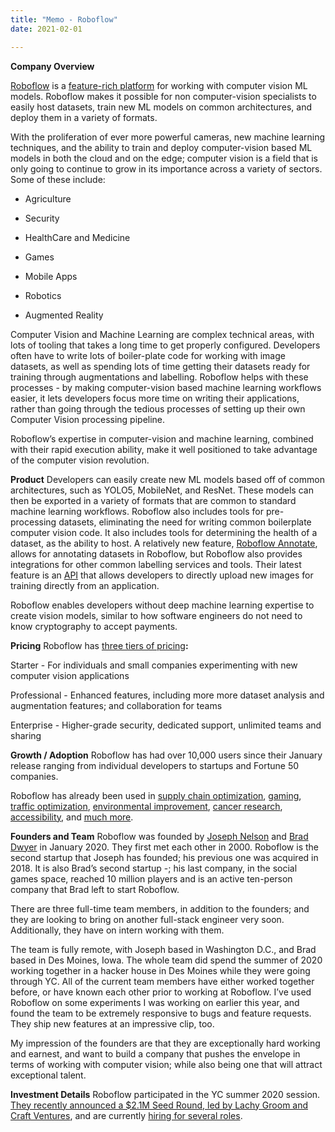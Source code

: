```yaml
---
title: "Memo - Roboflow"
date: 2021-02-01

---
```




**Company Overview**

[Roboflow](https://roboflow.com/) is a [feature-rich platform](https://roboflow.com/features) for working with computer vision ML models. Roboflow makes it possible for non computer-vision specialists to easily host datasets, train new ML models on common architectures, and deploy them in a variety of formats. 

With the proliferation of ever more powerful cameras, new machine learning techniques, and the ability to train and deploy computer-vision based ML models in both the cloud and on the edge; computer vision is a field that is only going to continue to grow in its importance across a variety of sectors. Some of these include: 

* Agriculture 

* Security

* HealthCare and Medicine

* Games 

* Mobile Apps

* Robotics 

* Augmented Reality

Computer Vision and Machine Learning are complex technical areas, with lots of tooling that takes a long time to get properly configured. Developers often have to write lots of boiler-plate code for working with image datasets, as well as spending lots of time getting their datasets ready for training through augmentations and labelling. Roboflow helps with these processes - by making computer-vision based machine learning workflows easier, it lets developers focus more time on writing their applications, rather than going through the tedious processes of setting up their own Computer Vision processing pipeline.

Roboflow’s expertise in computer-vision and machine learning, combined with their rapid execution ability, make it well positioned to take advantage of the computer vision revolution. 



**Product**
Developers can easily create new ML models based off of common architectures, such as YOLO5, MobileNet, and ResNet. These models can then be exported in a variety of formats that are common to standard machine learning workflows. 
Roboflow also includes tools for pre-processing datasets, eliminating the need for writing common boilerplate computer vision code. It also includes tools for determining the health of a dataset, as the ability to host. A relatively new feature, [Roboflow Annotate](https://roboflow.com/annotate), allows for annotating datasets in Roboflow, but Roboflow also provides integrations for other common labelling services and tools. Their latest feature is an [API](https://docs.roboflow.com/adding-data/upload-api) that allows developers to directly upload new images for training directly from an application.

Roboflow enables developers without deep machine learning expertise to create vision models, similar to how software engineers do not need to know cryptography to accept payments.



**Pricing**
Roboflow has [three tiers of pricing](https://roboflow.com/pricing)**:** 

Starter - For individuals and small companies experimenting with new computer vision applications

Professional - Enhanced features, including more more dataset analysis and augmentation features; and collaboration for teams

Enterprise - Higher-grade security, dedicated support, unlimited teams and sharing



**Growth / Adoption**
Roboflow has had over 10,000 users since their January release ranging from individual developers to startups and Fortune 50 companies.

Roboflow has already been used in [supply chain optimization](https://blog.roboflow.com/retail-store-item-detection-using-yolov5/), [gaming](https://blog.roboflow.com/improving-uno-with-computer-vision/), [traffic optimization](https://blog.roboflow.com/infrastructure-asset-management-with-computer-vision/), [environmental improvement](https://blog.roboflow.com/using-computer-vision-to-count-fish-populations/), [cancer research](https://blog.roboflow.com/cancer-research-computer-vision/), [accessibility](https://blog.roboflow.com/computer-vision-american-sign-language/), and [much more](https://blog.roboflow.com/tag/case-studies/). 



**Founders and Team**
Roboflow was founded by [Joseph Nelson](https://www.linkedin.com/in/josephofiowa) and [Brad Dwyer](https://www.linkedin.com/in/brad-dwyer-b6b4136) in January 2020. They first met each other in 2000. Roboflow is the second startup that Joseph has founded; his previous one was acquired in 2018. It is also Brad’s second startup -; his last company, in the social games space, reached 10 million players and is an active ten-person company that Brad left to start Roboflow.

There are three full-time team members, in addition to the founders; and they are looking to bring on another full-stack engineer very soon. Additionally, they have on intern working with them. 

The team is fully remote, with Joseph based in Washington D.C., and Brad based in Des Moines, Iowa. The whole team did spend the summer of 2020 working together in a hacker house in Des Moines while they were going through YC. All of the current team members have either worked together before, or have known each other prior to working at Roboflow.
I’ve used Roboflow on some experiments I was working on earlier this year, and found the team to be extremely responsive to bugs and feature requests. They ship new features at an impressive clip, too. 

My impression of the founders are that they are exceptionally hard working and earnest, and want to build a company that pushes the envelope in terms of working with computer vision; while also being one that will attract exceptional talent. 



**Investment Details** 
Roboflow participated in the YC summer 2020 session. [They recently announced a $2.1M Seed Round, led by Lachy Groom and Craft Ventures](https://blog.roboflow.com/seed-round/), and are currently [hiring for several roles](https://roboflow.com/careers). 